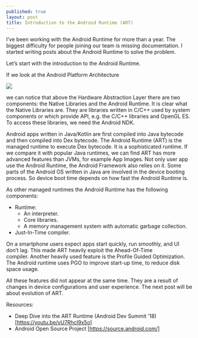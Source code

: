 ```yaml
---
published: true
layout: post
title: Introduction to the Android Runtime (ART)
---
```

I’ve been working with the Android Runtime for more than a year. The biggest difficulty for people joining our team is missing documentation. I started writing posts about the Android Runtime to solve the problem.

Let’s start with the introduction to the Android Runtime.

If we look at the Android Platform Architecture

![]({{site.baseurl}}/images/android_architecture.png)

we can notice that above the Hardware Abstraction Layer there are two components: the Native Libraries and the Android Runtime. It is clear what the Native Libraries are. They are libraries written in C/C++ used by system components or which provide API, e.g. the C/C++ libraries and OpenGL ES. To access these libraries, we need the Android NDK.

Android apps written in Java/Kotlin are first compiled into Java bytecode and then compiled into Dex bytecode. The Android Runtime (ART) is the managed runtime to execute Dex bytecode. It is a sophisticated runtime. If we compare it with popular Java runtimes, we can find ART has more advanced features than JVMs, for example App Images. Not only user app use the Android Runtime, the Android Framework also relies on it. Some parts of the Android OS written in Java are involved in the device booting process. So device boot time depends on how fast the Android Runtime is.

As other managed runtimes the Android Runtime has the following components:
* Runtime:
  * An interpreter.
  * Core libraries.
  * A memory management system with automatic garbage collection.
* Just-In-Time compiler.

On a smartphone users expect apps start quickly, run smoothly, and UI don’t lag. This made ART heavily exploit the Ahead-Of-Time compiler. Another heavily used feature is the Profile Guided Optimization. The Android runtime uses PGO to improve start-up time, to reduce disk space usage.

All these features did not appear at the same time. They are a result of changes in device configurations and user experience. The next post will be about evolution of ART.

Resources:
* Deep Dive into the ART Runtime (Android Dev Summit ‘18) [https://youtu.be/vU7Rhcl9x5o]
* Android Open Source Project [https://source.android.com/]
